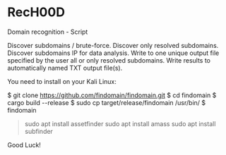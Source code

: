 # RecH00D
Domain recognition - Script

Discover subdomains / brute-force.
Discover only resolved subdomains.
Discover subdomains IP for data analysis.
Write to one unique output file specified by the user all or only resolved subdomains.
Write results to automatically named TXT output file(s).

You need to install on your Kali Linux:

$ git clone https://github.com/findomain/findomain.git
$ cd findomain
$ cargo build --release
$ sudo cp target/release/findomain /usr/bin/
$ findomain

> sudo apt install assetfinder
> sudo apt install amass
> sudo apt install subfinder

Good Luck!
